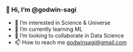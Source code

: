 ### 👋 Hi, I’m @godwin-sagi
- 👀 I’m interested in Science & Universe
- 🌱 I’m currently learning ML
- 💞️ I’m looking to collaborate in Data Science
- 📫 How to reach me godwinsagi@gmail.com

<!---
godwin-sagi/godwin-sagi is a ✨ special ✨ repository because its `README.md` (this file) appears on your GitHub profile.
You can click the Preview link to take a look at your changes.
--->
